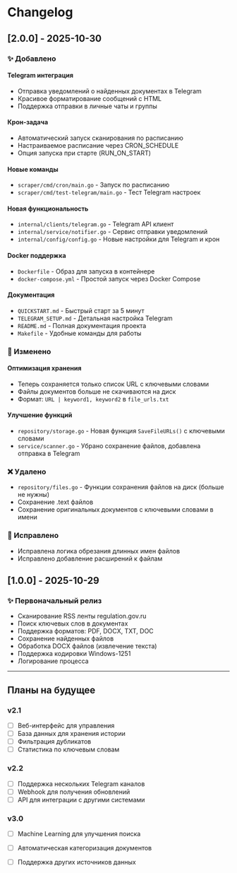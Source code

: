 # Changelog

## [2.0.0] - 2025-10-30

### ✨ Добавлено

#### Telegram интеграция
- Отправка уведомлений о найденных документах в Telegram
- Красивое форматирование сообщений с HTML
- Поддержка отправки в личные чаты и группы

#### Крон-задача
- Автоматический запуск сканирования по расписанию
- Настраиваемое расписание через CRON_SCHEDULE
- Опция запуска при старте (RUN_ON_START)

#### Новые команды
- `scraper/cmd/cron/main.go` - Запуск по расписанию
- `scraper/cmd/test-telegram/main.go` - Тест Telegram настроек

#### Новая функциональность
- `internal/clients/telegram.go` - Telegram API клиент
- `internal/service/notifier.go` - Сервис отправки уведомлений
- `internal/config/config.go` - Новые настройки для Telegram и крон

#### Docker поддержка
- `Dockerfile` - Образ для запуска в контейнере
- `docker-compose.yml` - Простой запуск через Docker Compose

#### Документация
- `QUICKSTART.md` - Быстрый старт за 5 минут
- `TELEGRAM_SETUP.md` - Детальная настройка Telegram
- `README.md` - Полная документация проекта
- `Makefile` - Удобные команды для работы

### 🔧 Изменено

#### Оптимизация хранения
- Теперь сохраняется только список URL с ключевыми словами
- Файлы документов больше не скачиваются на диск
- Формат: `URL | keyword1, keyword2` в `file_urls.txt`

#### Улучшение функций
- `repository/storage.go` - Новая функция `SaveFileURLs()` с ключевыми словами
- `service/scanner.go` - Убрано сохранение файлов, добавлена отправка в Telegram

### ❌ Удалено
- `repository/files.go` - Функции сохранения файлов на диск (больше не нужны)
- Сохранение .text файлов
- Сохранение оригинальных документов с ключевыми словами в имени

### 🐛 Исправлено
- Исправлена логика обрезания длинных имен файлов
- Исправлено добавление расширений к файлам

## [1.0.0] - 2025-10-29

### ✨ Первоначальный релиз

- Сканирование RSS ленты regulation.gov.ru
- Поиск ключевых слов в документах
- Поддержка форматов: PDF, DOCX, TXT, DOC
- Сохранение найденных файлов
- Обработка DOCX файлов (извлечение текста)
- Поддержка кодировки Windows-1251
- Логирование процесса

---

## Планы на будущее

### v2.1
- [ ] Веб-интерфейс для управления
- [ ] База данных для хранения истории
- [ ] Фильтрация дубликатов
- [ ] Статистика по ключевым словам

### v2.2
- [ ] Поддержка нескольких Telegram каналов
- [ ] Webhook для получения обновлений
- [ ] API для интеграции с другими системами

### v3.0
- [ ] Machine Learning для улучшения поиска
- [ ] Автоматическая категоризация документов
- [ ] Поддержка других источников данных

